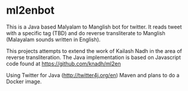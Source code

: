 # ml2enbot
This is a Java based Malyalam to Manglish bot for twitter. It reads tweet with a specific tag (TBD) and do reverse transliterate to Manglish (Malayalam sounds written in English).  

This projects attempts to extend the work of Kailash Nadh in the area of reverse transliteration.
The Java implementation is based on Javascript code found at https://github.com/knadh/ml2en 

Using Twitter for Java (http://twitter4j.org/en) 
Maven and plans to do a Docker image. 


